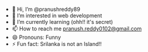 - 👋 Hi, I’m @pranushreddy89
- 👀 I’m interested in web development
- 🌱 I’m currently learning (ohh!! it's secret)
- 📫 How to reach me pranush.reddy0102@gmail.com
- 😄 Pronouns: Funny
- ⚡ Fun fact: Srilanka is not an Island!!

<!---
pranushreddy89/pranushreddy89 is a ✨ special ✨ repository because its `README.md` (this file) appears on your GitHub profile.
You can click the Preview link to take a look at your changes.
--->
